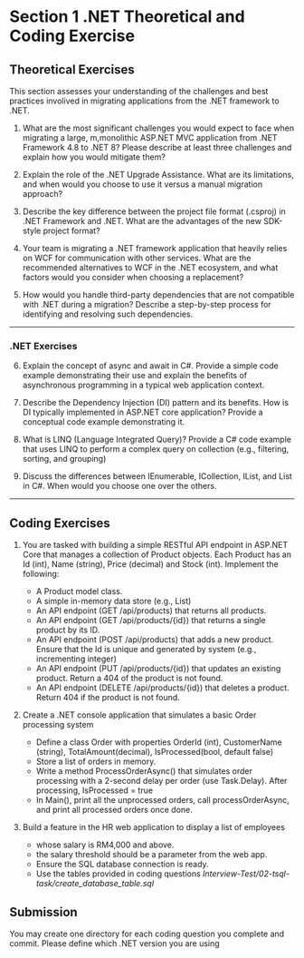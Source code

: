 # Section 1 .NET Theoretical and Coding Exercise 

## Theoretical Exercises
This section assesses your understanding of the challenges and best practices involived in migrating applications from the .NET framework to .NET. 

1. What are the most significant challenges you would expect to face when migrating a large, m,monolithic ASP.NET MVC application from .NET Framework 4.8 to .NET 8? Please describe at least three challenges and explain how you would mitigate them?

2. Explain the role of the .NET Upgrade Assistance. What are its limitations, and when would you choose to use it versus a manual migration approach?

3. Describe the key difference between the project file format (.csproj) in .NET Framework and .NET. What are the advantages of the new SDK-style project format?

4. Your team is migrating a .NET framework application that heavily relies on WCF for communication with other services. What are the recommended alternatives to WCF in the .NET ecosystem, and what factors would you consider when choosing a replacement?

5. How would you handle third-party dependencies that are not compatible with .NET during a migration? Describe a step-by-step process for identifying and resolving such dependencies.

---

### .NET Exercises

6. Explain the concept of async and await in C#. Provide a simple code
example demonstrating their use and explain the benefits of asynchronous
programming in a typical web application context.

7. Describe the Dependency Injection (DI) pattern and its benefits. How is DI typically implemented in ASP.NET core application? Provide a conceptual code example demonstrating it.

8. What is LINQ (Language Integrated Query)? Provide a C# code example that uses LINQ to perform a complex query on collection (e.g., filtering, sorting, and grouping)

9. Discuss the differences between IEnumerable<T>, ICollection<T>, IList<T>, and List<T> in C#. When would you choose one over the others.

---

## Coding Exercises

1. You are tasked with building a simple RESTful API endpoint in ASP.NET Core that manages a collection of Product objects. Each Product has an Id (int), Name (string), Price (decimal) and Stock (int). Implement the following: 
    - A Product model class.  
    - A simple in-memory data store (e.g., List<Product>) 
    - An API endpoint (GET /api/products) that returns all products. 
    - An API endpoint (GET /api/products/{id}) that returns a single product by its ID. 
    - An API endpoint (POST /api/products) that adds a new product. Ensure that the Id is unique and generated by system (e.g., incrementing integer) 
    - An API endpoint (PUT /api/products/{id}) that updates an existing product. Return a 404 of the product is not found.
    - An API endpoint (DELETE /api/products/{id}) that deletes a product. Return 404 if the product is not found. 

2. Create a .NET console application that simulates a basic Order processing system 
    - Define a class Order with properties OrderId (int), CustomerName (string), TotalAmount(decimal), IsProcessed(bool, default false)
    - Store a list of orders in memory. 
    - Write a method ProcessOrderAsync() that simulates order processing with a 2-second delay per order (use Task.Delay). After processing, IsProcessed = true
    - In Main(), print all the unprocessed orders, call processOrderAsync, and print all processed orders once done. 

3. Build a feature in the HR web application to display a list of employees 
    - whose salary is RM4,000 and above. 
    - the salary threshold should be a parameter from the web app.
    - Ensure the SQL database connection is ready.
    - Use the tables provided in coding questions _Interview-Test/02-tsql-task/create_database_table.sql_


## Submission 

You may create one directory for each coding question you complete and commit.
Please define which .NET version you are using
